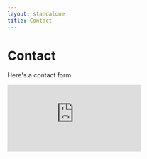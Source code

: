 ```yaml
---
layout: standalone
title: Contact
---
```


# Contact

Here's a contact form:

<!-- This 1400 px is hard-coded and should be changed if the 
     contact form ever changes -->
<div class="w-full h-[1400px]">
  <iframe allowfullscreen="" aria-label="Google Forms, Seattle Infinity Math Circle Contact Form" class="w-full h-full" frameborder="0" src="https://docs.google.com/forms/d/e/1FAIpQLSdPH6KpC-SfqU3aUWaOD7QoHG_92a1StgLgjttWMWAOzUkDAA/viewform?embedded=true&amp;oldembedui=true"></iframe>
</div>
